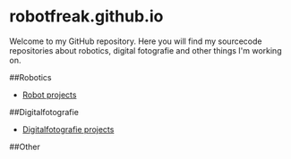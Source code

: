 # robotfreak.github.io

Welcome to my GitHub repository. Here you will find my sourcecode repositories about robotics, digital fotografie and other things I'm working on.

##Robotics

* [Robot projects](robotfreak)

##Digitalfotografie

* [Digitalfotografie projects](dfhacks)

##Other

